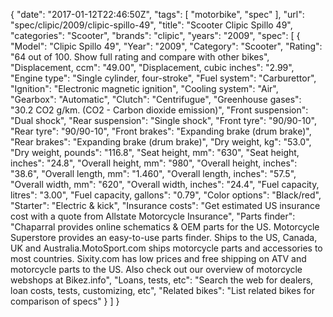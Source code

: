 {
    "date": "2017-01-12T22:46:50Z",
    "tags": [
        "motorbike",
        "spec"
    ],
    "url": "spec\/clipic\/2009\/clipic-spillo-49",
    "title": "Scooter Clipic Spillo 49",
    "categories": "Scooter",
    "brands": "clipic",
    "years": "2009",
    "spec": [
        {
            "Model": "Clipic Spillo 49",
            "Year": "2009",
            "Category": "Scooter",
            "Rating": "64 out of 100. Show full rating and compare with other bikes",
            "Displacement, ccm": "49.00",
            "Displacement, cubic inches": "2.99",
            "Engine type": "Single cylinder, four-stroke",
            "Fuel system": "Carburettor",
            "Ignition": "Electronic magnetic ignition",
            "Cooling system": "Air",
            "Gearbox": "Automatic",
            "Clutch": "Centrifugue",
            "Greenhouse gases": "30.2 CO2 g\/km. (CO2 - Carbon dioxide emission)",
            "Front suspension": "Dual shock",
            "Rear suspension": "Single shock",
            "Front tyre": "90\/90-10",
            "Rear tyre": "90\/90-10",
            "Front brakes": "Expanding brake (drum brake)",
            "Rear brakes": "Expanding brake (drum brake)",
            "Dry weight, kg": "53.0",
            "Dry weight, pounds": "116.8",
            "Seat height, mm": "630",
            "Seat height, inches": "24.8",
            "Overall height, mm": "980",
            "Overall height, inches": "38.6",
            "Overall length, mm": "1.460",
            "Overall length, inches": "57.5",
            "Overall width, mm": "620",
            "Overall width, inches": "24.4",
            "Fuel capacity, litres": "3.00",
            "Fuel capacity, gallons": "0.79",
            "Color options": "Black\/red",
            "Starter": "Electric & kick",
            "Insurance costs": "Get estimated US insurance cost with a quote from Allstate Motorcycle Insurance",
            "Parts finder": "Chaparral provides online schematics & OEM parts for the US.   Motorcycle Superstore provides an easy-to-use parts finder. Ships to the US, Canada, UK and Australia.MotoSport.com ships motorcycle parts and accessories to most countries.    Sixity.com has low prices and free shipping on ATV and motorcycle parts to the US. Also check out our overview of motorcycle webshops at Bikez.info",
            "Loans, tests, etc": "Search the web for dealers, loan costs, tests, customizing, etc",
            "Related bikes": "List related bikes for comparison of specs"
        }
    ]
}